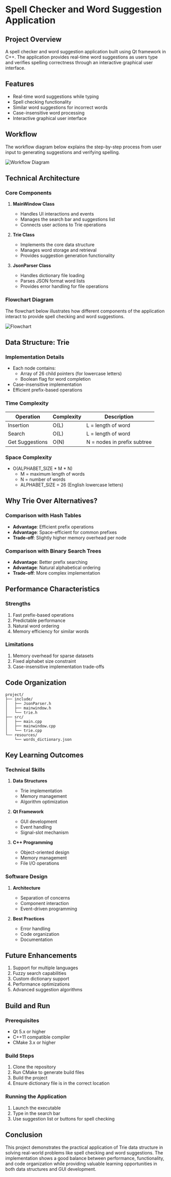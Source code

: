# Spell Checker and Word Suggestion Application

## Project Overview
A spell checker and word suggestion application built using Qt framework in C++. The application provides real-time word suggestions as users type and verifies spelling correctness through an interactive graphical user interface.

## Features
- Real-time word suggestions while typing
- Spell checking functionality
- Similar word suggestions for incorrect words
- Case-insensitive word processing
- Interactive graphical user interface


## Workflow
The workflow diagram below explains the step-by-step process from user input to generating suggestions and verifying spelling.

![Workflow Diagram](https://github.com/Maryam-Amir00/GUI_PROJECT_SPELL_CHECKER/blob/main/Images/Workflow.png)

## Technical Architecture

### Core Components
1. **MainWindow Class**
   - Handles UI interactions and events
   - Manages the search bar and suggestions list
   - Connects user actions to Trie operations

2. **Trie Class**
   - Implements the core data structure
   - Manages word storage and retrieval
   - Provides suggestion generation functionality

3. **JsonParser Class**
   - Handles dictionary file loading
   - Parses JSON format word lists
   - Provides error handling for file operations
  

### Flowchart Diagram
The flowchart below illustrates how different components of the application interact to provide spell checking and word suggestions.

![Flowchart](https://github.com/Maryam-Amir00/GUI_PROJECT_SPELL_CHECKER/blob/main/Images/FlowChart.png)

## Data Structure: Trie

### Implementation Details
- Each node contains:
  - Array of 26 child pointers (for lowercase letters)
  - Boolean flag for word completion
- Case-insensitive implementation
- Efficient prefix-based operations

### Time Complexity
| Operation | Complexity | Description |
|-----------|------------|-------------|
| Insertion | O(L) | L = length of word |
| Search | O(L) | L = length of word |
| Get Suggestions | O(N) | N = nodes in prefix subtree |

### Space Complexity
- O(ALPHABET_SIZE * M * N)
  - M = maximum length of words
  - N = number of words
  - ALPHABET_SIZE = 26 (English lowercase letters)

## Why Trie Over Alternatives?

### Comparison with Hash Tables
- **Advantage**: Efficient prefix operations
- **Advantage**: Space-efficient for common prefixes
- **Trade-off**: Slightly higher memory overhead per node

### Comparison with Binary Search Trees
- **Advantage**: Better prefix searching
- **Advantage**: Natural alphabetical ordering
- **Trade-off**: More complex implementation

## Performance Characteristics

### Strengths
1. Fast prefix-based operations
2. Predictable performance
3. Natural word ordering
4. Memory efficiency for similar words

### Limitations
1. Memory overhead for sparse datasets
2. Fixed alphabet size constraint
3. Case-insensitive implementation trade-offs

## Code Organization

```
project/
├── include/
│   ├── JsonParser.h
│   ├── mainwindow.h
│   └── trie.h
├── src/
│   ├── main.cpp
│   ├── mainwindow.cpp
│   └── trie.cpp
└── resources/
    └── words_dictionary.json
```

## Key Learning Outcomes

### Technical Skills
1. **Data Structures**
   - Trie implementation
   - Memory management
   - Algorithm optimization

2. **Qt Framework**
   - GUI development
   - Event handling
   - Signal-slot mechanism

3. **C++ Programming**
   - Object-oriented design
   - Memory management
   - File I/O operations

### Software Design
1. **Architecture**
   - Separation of concerns
   - Component interaction
   - Event-driven programming

2. **Best Practices**
   - Error handling
   - Code organization
   - Documentation

## Future Enhancements
1. Support for multiple languages
2. Fuzzy search capabilities
3. Custom dictionary support
4. Performance optimizations
5. Advanced suggestion algorithms

## Build and Run

### Prerequisites
- Qt 5.x or higher
- C++11 compatible compiler
- CMake 3.x or higher

### Build Steps
1. Clone the repository
2. Run CMake to generate build files
3. Build the project
4. Ensure dictionary file is in the correct location

### Running the Application
1. Launch the executable
2. Type in the search bar
3. Use suggestion list or buttons for spell checking

## Conclusion
This project demonstrates the practical application of Trie data structure in solving real-world problems like spell checking and word suggestions. The implementation shows a good balance between performance, functionality, and code organization while providing valuable learning opportunities in both data structures and GUI development.

